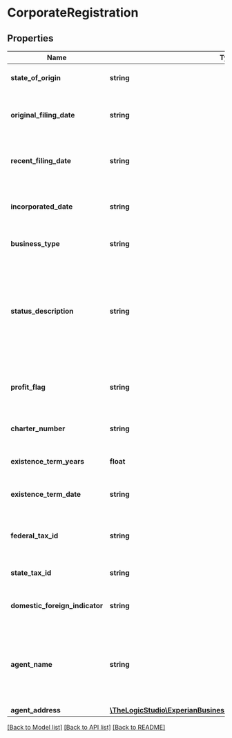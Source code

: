 # CorporateRegistration

## Properties
Name | Type | Description | Notes
------------ | ------------- | ------------- | -------------
**state_of_origin** | **string** | Origin state of the corporate registration filing | [optional] 
**original_filing_date** | **string** | Date the corporate registration was originally filed. Format &#x3D; YYYY-MM-DD. Null if not available | [optional] 
**recent_filing_date** | **string** | Date of the most recent corporate registration filing. Format &#x3D; YYYY-MM-DD. Null if not available | [optional] 
**incorporated_date** | **string** | Date the business incorporated in the state. Format &#x3D; YYYY-MM-DD. Null if not available | [optional] 
**business_type** | **string** | Business type, such as LLC, Corporation, etc. Null if not available | [optional] 
**status_description** | **string** | Active businesses are classified as either \&quot;Good standing\&quot; or \&quot;Reinstated\&quot;. A description for inactive businesses is also provided; \&quot;Bankruptcy\&quot;, \&quot;Terminated\&quot;, \&quot;Revoked\&quot;, etc. | [optional] 
**profit_flag** | **string** | \&quot;Profit\&quot;, \&quot;Non-profit\&quot;, or \&quot;Unknown\&quot;. Null if not available | [optional] 
**charter_number** | **string** | Number assigned to each business by the state. Null if not available | [optional] 
**existence_term_years** | **float** | Number of years the business charter is valid. Null if not available | [optional] 
**existence_term_date** | **string** | Date the business charter is valid through. Format &#x3D; YYYY-MM-DD. Null if not available | [optional] 
**federal_tax_id** | **string** | Federal Tax Identification Number or Employer Identification Number (EIN) issued by the Federal government | [optional] 
**state_tax_id** | **string** | State Tax Identification Number issued by the state | [optional] 
**domestic_foreign_indicator** | **string** | \&quot;Domestic filing state\&quot; or \&quot;Foreign filing state\&quot; | [optional] 
**agent_name** | **string** | Name of the agent who filed the corporate registration on behalf of the business. Many states require a third-party agent, but sometimes the agent listed can be the business owner | [optional] 
**agent_address** | [**\TheLogicStudio\ExperianBusinessesPHP\Model\AgentAddressResult**](AgentAddressResult.md) |  | [optional] 

[[Back to Model list]](../README.md#documentation-for-models) [[Back to API list]](../README.md#documentation-for-api-endpoints) [[Back to README]](../README.md)


